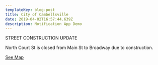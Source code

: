```yaml
---
templateKey: blog-post
title: City of Cambellsville
date: 2019-04-02T16:57:44.639Z
description: Notification App Demo
---
```

STREET CONSTRUCTION UPDATE

North Court St is closed from Main St to Broadway due to construction.

[See Map](/map?layer=Advisory&feature=9)

